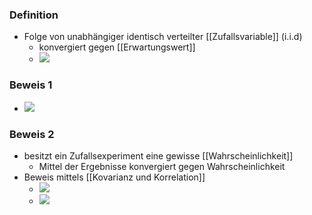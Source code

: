 ### Definition
+ Folge von unabhängiger identisch verteilter [[Zufallsvariable]] (i.i.d)
	+ konvergiert gegen [[Erwartungswert]]
	+ ![](../../z_images/Pasted%20image%2020221114103938.png)

### Beweis 1
+ ![](../../z_images/Pasted%20image%2020221114104008.png)

### Beweis 2
+ besitzt ein Zufallsexperiment eine gewisse [[Wahrscheinlichkeit]]
	+ Mittel der Ergebnisse konvergiert gegen Wahrscheinlichkeit
+ Beweis mittels [[Kovarianz und Korrelation]]
	+ ![](../../z_images/Pasted%20image%2020221111173922.png)
	+ ![](../../z_images/Pasted%20image%2020221111173910.png)